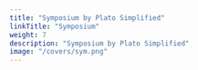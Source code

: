 ```yaml
---
title: "Symposium by Plato Simplified"
linkTitle: "Symposium"
weight: 7
description: "Symposium by Plato Simplified"
image: "/covers/sym.png"
---
```

